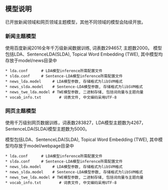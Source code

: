## 模型说明

已开放新闻领域和网页领域主题模型，其他不同领域的模型会陆续开放。

### 新闻主题模型

使用百度新闻2016全年千万级新闻数据训练, 词表数294657, 主题数2000。
模型包括LDA、SentenceLDA(SLDA), Topical Word Embedding (TWE), 其中模型均存放于model/news目录中

    * lda.conf      # LDA模型inference所需配置文件
    * slda.conf     # Sentence-LDA模型inference所需配置文件
    * news_lda.model     # LDA模型参数, 存储格式为libSVM格式
    * news_slda.model    # Sentence-LDA模型参数, 存储格式为libSVM格式
    * news_twe_lda.model # TWE模型参数, 二进制存储, 包括词向量与主题向量
    * vocab_info.txt        # 词表文件, 中文编码采用UTF-8

### 网页主题模型

使用千万级别网页数据训练，词表数283827，LDA模型主题数为4267，SentenceLDA(SLDA)模型主题数为5000。

模型包括LDA、SentenceLDA(SLDA), Topical Word Embedding (TWE), 其中模型均存放于model/webpage目录中

    * lda.conf      # LDA模型inference所需配置文件
    * slda.conf     # Sentence-LDA模型inference所需配置文件
    * news_lda.model     # LDA模型参数, 存储格式为libSVM格式
    * news_slda.model    # Sentence-LDA模型参数, 存储格式为libSVM格式
    * news_twe_lda.model # TWE模型参数, 二进制存储, 包括词向量与主题向量
    * vocab_info.txt        # 词表文件, 中文编码采用UTF-8

